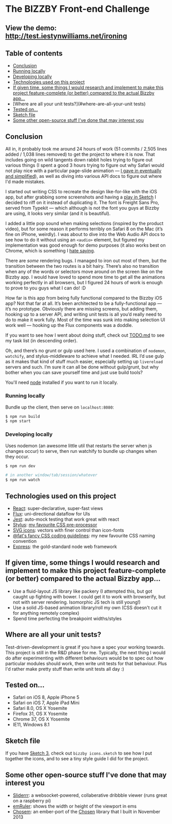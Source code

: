 # The BIZZBY Front-end Challenge

## View the demo: http://test.iestynwilliams.net/ironing

## Table of contents
- [Conclusion](#conclusion)
- [Running locally](#running-locally)
- [Developing locally](#developing-locally)
- [Technologies used on this project](#technologies-used-on-this-project)
- [If given time, some things I would research and implement to make this project feature-complete (or better) compared to the actual Bizzby app…](#if-given-time-some-things-i-would-research-and-implement-to-make-this-project-feature-complete-or-better-compared-to-the-actual-bizzby-app)
- [Where are all your unit tests?](#where-are-all-your-unit tests)
- [Tested on...](#tested-on)
- [Sketch file](#sketch-file)
- [Some other open-source stuff I've done that may interest you](#some-other-open-source-stuff-I've-done-that-may-interest-you)

## Conclusion
All in, it probably took me around 24 hours of work (51 commits / 2,505 lines added / 1,038 lines removed) to get the project to where it is now. That includes going on wild tangents down rabbit holes trying to figure out various things (I spent a good 3 hours trying to figure out why Safari would not play nice with a particular page-slide animation — [I gave in eventually and simplified](https://github.com/iest/Frontend-Challenge/commit/54944870f7be8b848f3c645a4079aca11d399061)), as well as diving into various API docs to figure out where I'd made mistakes.

I started out writing CSS to recreate the design like-for-like with the iOS app, but after grabbing some screenshots and having a [play in Sketch](https://github.com/iest/Frontend-Challenge/tree/master/bizzby%20icons.sketch) I decided to riff on it instead of duplicating it. The font is Freight Sans Pro, served from Typekit — which although is not the font you guys at Bizzby are using, it looks very similar (and it is beautiful).

I added a little pop sound when making selections (inspired by the product video), but for some reason it performs terribly on Safari 8 on the Mac (it’s fine on iPhone, weirdly). I was about to dive into the Web Audio API docs to see how to do it without using an `<audio>` element, but figured my implementation was good enough for demo purposes (it also works best on Chrome, which is something I [hate saying](http://www.technologizer.com/wp-content/uploads/2010/09/bestie.jpg).

There are *some* rendering bugs. I managed to iron out most of them, but the transition between the two routes is a bit hairy. There’s also no transition when any of the words or selectors move around on the screen like on the Bizzby app. I would have loved to spend more time to get all the animations working perfectly in all browsers, but I figured 24 hours of work is enough to prove to you guys what I can do! :D

How far is this app from being fully functional compared to the Bizzby iOS app? Not that far at all. It’s been architected to be a fully-functional app — it’s no prototype. Obviously there are missing screens, but adding them, hooking up to a server API, and writing unit tests is all you’d really need to do to make it work fully. Most of the time was sunk into making selection UI work well — hooking up the Flux components was a doddle.

If you want to see how I went about doing stuff, check out [TODO.md](https://github.com/iest/Frontend-Challenge/blob/master/TODO.md) to see my task list (in descending order).

Oh, and there’s no grunt or gulp used here. I used a combination of `nodemon`, `watchify`, and stylus-middleware to achieve what I needed. IRL I’d use gulp as it makes that kind of stuff much easier, especially setting up `livereload` servers and such. I’m sure it can all be done without gulp/grunt, but why bother when you can save yourself time and just use build tools?

You'll need [node](http://nodejs.org) installed if you want to run it locally.

### Running locally
Bundle up the client, then serve on `localhost:8080`:

```bash
$ npm run build
$ npm start
```

### Developing locally
Uses nodemon (an awesome little util that restarts the server when js changes occur) to serve, then run watchify to bundle up changes when they occur.

```bash
$ npm run dev

# in another window/tab/session/whatever
$ npm run watch
```

## Technologies used on this project
- [React](http://facebook.github.io/react/): super-declarative, super-fast views
- [Flux](http://facebook.github.io/flux/): uni-directional dataflow for UIs
- [Jest](http://facebook.github.io/jest/): auto-mock testing that work great with react
- [Stylus](http://learnboost.github.io/stylus/): [my favourite CSS pre-processor](https://github.com/iest/Frontend-Challenge/blob/master/public/bizzby.styl)
- [SVG icons](http://iestynwilliams.net/icons-for-the-web-in-2014): vectors with finer control than icon-fonts
- [@fat's fancy CSS coding guidelines](https://gist.github.com/fat/a47b882eb5f84293c4ed#is-stateOfComponent): my new favourite CSS naming convention
- [Express](http://expressjs.com): the gold-standard node web framework

## If given time, some things I would research and implement to make this project feature-complete (or better) compared to the actual Bizzby app...
- Use a fluid-layout JS library like packery (I attempted this, but got caught up fighting with bower. I could get it to work with browserify, but not with server rendering. Isomorphic JS tech is still young!)
- Use a solid JS-based animation library/roll my own (CSS doesn't cut it for anything remotely complex)
- Spend time perfecting the breakpoint widths/styles

## Where are all your unit tests?
Test-driven-development is great if you have a spec your working towards. This project is still in the R&D phase for me. Typically, the next thing I would do after experimenting with different behaviours would be to spec out how particular modules should work, then write unit tests for that behaviour. Plus I'd rather make pretty stuff than write unit tests all day :)

## Tested on...
- Safari on iOS 8, Apple iPhone 5
- Safari on iOS 7, Apple iPad Mini
- Safari 8.0, OS X Yosemite
- Firefox 31, OS X Yosemite
- Chrome 37,  OS X Yosemite
- IE11, Windows 8.1

## Sketch file
If you have [Sketch 3](http://bohemiancoding.com/sketch/), check out `bizzby icons.sketch` to see how I put together the icons, and to see a tiny style guide I did for the project.

## Some other open-source stuff I've done that may interest you
- [Sliderrr](https://github.com/iest/sliderrr): a websocket-powered, collaberative dribbble viewer (runs great on a raspberry pi)
- [emRuler](https://github.com/iest/emRuler): shows the width or height of the viewport in ems
- [Chosem](https://github.com/iest/Chosem): an ember-port of the [Chosen](http://harvesthq.github.io/chosen/) library that I built in November 2013
